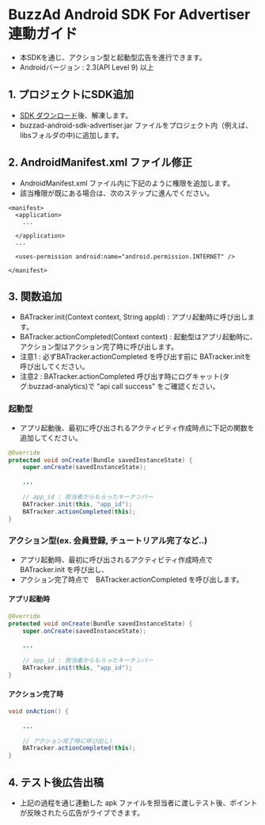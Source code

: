 # BuzzAd Android SDK For Advertiser 連動ガイド
- 本SDKを通じ、アクション型と起動型広告を進行できます。
- Androidバージョン : 2.3(API Level 9) 以上

## 1. プロジェクトにSDK追加
- [SDK ダウンロード](https://github.com/Buzzvil/buzzad-android-sdk-advertiser/archive/master.zip)後、解凍します。
- buzzad-android-sdk-advertiser.jar ファイルをプロジェクト内（例えば、libsフォルダの中)に追加します。

## 2. AndroidManifest.xml ファイル修正
- AndroidManifest.xml ファイル内に下記のように権限を追加します。
- 該当権限が既にある場合は、次のステップに進んでください。

```
<manifest>
  <application>
    ...
    
  </application>
  ...
  
  <uses-permission android:name="android.permission.INTERNET" />
  
</manifest>
```

## 3. 関数追加
- BATracker.init(Context context, String appId) :  アプリ起動時に呼び出します。
- BATracker.actionCompleted(Context context) : 起動型はアプリ起動時に、アクション型はアクション完了時に呼び出します。
- 注意1 : 必ずBATracker.actionCompleted を呼び出す前に BATracker.initを呼び出してください。
- 注意2 : BATracker.actionCompleted 呼び出す時にログキャット(タグ:buzzad-analytics)で "api call success" をご確認ください。

### 起動型
- アプリ起動後、最初に呼び出されるアクティビティ作成時点に下記の関数を追加してください。

```Java
@Override
protected void onCreate(Bundle savedInstanceState) {
	super.onCreate(savedInstanceState);
	
	...
	
	// app_id : 担当者からもらったキーナンバー
	BATracker.init(this, "app_id");
	BATracker.actionCompleted(this);
}
```

### アクション型(ex. 会員登録, チュートリアル完了など..)
- アプリ起動時、最初に呼び出されるアクティビティ作成時点で BATracker.init を呼び出し、
- アクション完了時点で　BATracker.actionCompleted を呼び出します。

#### アプリ起動時
```Java
@Override
protected void onCreate(Bundle savedInstanceState) {
	super.onCreate(savedInstanceState);
	
	...
	
	// app_id : 担当者からもらったキーナンバー
	BATracker.init(this, "app_id");
}
```
#### アクション完了時
```Java
void onAction() {
	
	...
	
	// アクション完了時に呼び出し!
	BATracker.actionCompleted(this);
}
```
## 4. テスト後広告出稿
- 上記の過程を通じ連動した apk ファイルを担当者に渡しテスト後、ポイントが反映されたら広告がライブできます。
